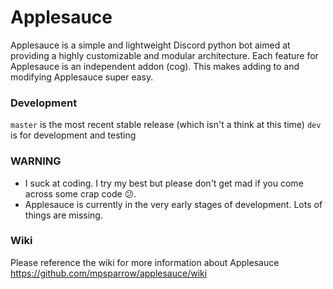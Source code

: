 # Applesauce
Applesauce is a simple and lightweight Discord python bot aimed at providing a highly customizable and modular architecture. Each feature for Applesauce is an independent addon (cog). This makes adding to and modifying Applesauce super easy.

### Development
`master` is the most recent stable release (which isn't a think at this time)
`dev` is for development and testing

### WARNING
* I suck at coding. I try my best but please don't get mad if you come across some crap code 😕.
* Applesauce is currently in the very early stages of development. Lots of things are missing.

### Wiki
Please reference the wiki for more information about Applesauce https://github.com/mpsparrow/applesauce/wiki
